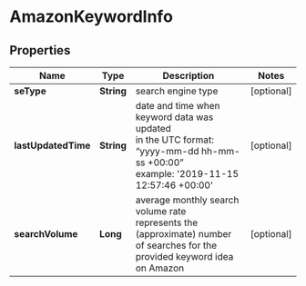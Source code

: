 # AmazonKeywordInfo


## Properties

| Name | Type | Description | Notes |
|------------ | ------------- | ------------- | -------------|
**seType** | **String** | search engine type |[optional]|
**lastUpdatedTime** | **String** | date and time when keyword data was updated<br>in the UTC format: “yyyy-mm-dd hh-mm-ss +00:00”<br>example:    '2019-11-15 12:57:46 +00:00' |[optional]|
**searchVolume** | **Long** | average monthly search volume rate<br>represents the (approximate) number of searches for the provided keyword idea on Amazon |[optional]|